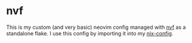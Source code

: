 # nvf

This is my custom (and very basic) neovim config managed with [nvf](https://github.com/NotAShelf/nvf) as a standalone flake. I use this config by importing it into my [nix-config](https://github.com/aleksanderbl29/nix-config).
